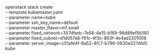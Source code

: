 openstack stack create \
--template kubemaster.yaml \
--parameter name=kube \
--parameter ssh_key_name=default \
--parameter master_flavor=m1.small \
--parameter fixed_network=357dfedc-7e58-4e15-b169-96d89ef5b160 \
--parameter fixed_subnet=d1d057a8-f91c-4f3c-803f-4e4ad2201008 \
--parameter server_image=c51afe4f-8a52-4fc7-b798-0830e327dfd5 \
kube
